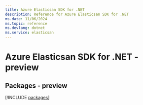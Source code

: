 ```yaml
---
title: Azure Elasticsan SDK for .NET
description: Reference for Azure Elasticsan SDK for .NET
ms.date: 11/06/2024
ms.topic: reference
ms.devlang: dotnet
ms.service: elasticsan
---
```

# Azure Elasticsan SDK for .NET - preview
## Packages - preview
[!INCLUDE [packages](elasticsan-index.md)]